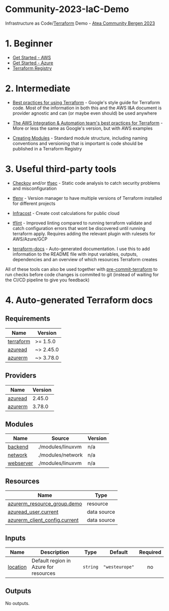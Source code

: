 # Community-2023-IaC-Demo
Infrastructure as Code/[Terraform](https://www.terraform.io/) Demo - [Atea Community Bergen 2023](https://www.atea.no/arrangementer/2023/community-bergen/)

# 1. Beginner

* [Get Started - AWS](https://developer.hashicorp.com/terraform/tutorials/aws-get-started)
* [Get Started - Azure](https://developer.hashicorp.com/terraform/tutorials/azure-get-started)
* [Terraform Registry](https://registry.terraform.io/)

# 2. Intermediate

* [Best practices for using Terraform](https://cloud.google.com/docs/terraform/best-practices-for-terraform) - Google's style guide for Terraform code. Most of the information in both this and the AWS I&A document is provider agnostic and can (or maybe even should) be used anywhere

* [The AWS Integration & Automation team's best practices for Terraform](https://aws-ia.github.io/standards-terraform/) - More or less the same as Google's version, but with AWS examples

* [Creating Modules](https://developer.hashicorp.com/terraform/language/modules/develop) - Standard module structure, including naming conventions and versioning that is important is code should be published in a Terraform Registry

# 3. Useful third-party tools

* [Checkov](https://github.com/bridgecrewio/checkov) and/or [tfsec](https://github.com/aquasecurity/tfsec) - Static code analysis to catch security problems and misconfiguration

* [tfenv](https://github.com/tfutils/tfenv) - Version manager to have multiple versions of Terraform installed for different projects

* [Infracost](https://github.com/infracost/infracost) - Create cost calculations for public cloud

* [tflint](https://github.com/terraform-linters/tflint) - Improved linting compared to running terraform validate and catch configuration errors that wont be discovered until running terraform apply. Requires adding the relevant plugin with rulesets for AWS/Azure/GCP

* [terraform-docs](https://terraform-docs.io/) - Auto-generated documentation. I use this to add information to the README file with input variables, outputs, dependencies and an overview of which resources Terraform creates

All of these tools can also be used together with [pre-commit-terraform](https://github.com/antonbabenko/pre-commit-terraform) to run checks before code changes is commited to git (instead of waiting for the CI/CD pipeline to give you feedback)

# 4. Auto-generated Terraform docs
<!-- BEGIN_TF_DOCS -->
## Requirements

| Name | Version |
|------|---------|
| <a name="requirement_terraform"></a> [terraform](#requirement\_terraform) | >= 1.5.0 |
| <a name="requirement_azuread"></a> [azuread](#requirement\_azuread) | ~> 2.45.0 |
| <a name="requirement_azurerm"></a> [azurerm](#requirement\_azurerm) | ~> 3.78.0 |

## Providers

| Name | Version |
|------|---------|
| <a name="provider_azuread"></a> [azuread](#provider\_azuread) | 2.45.0 |
| <a name="provider_azurerm"></a> [azurerm](#provider\_azurerm) | 3.78.0 |

## Modules

| Name | Source | Version |
|------|--------|---------|
| <a name="module_backend"></a> [backend](#module\_backend) | ./modules/linuxvm | n/a |
| <a name="module_network"></a> [network](#module\_network) | ./modules/network | n/a |
| <a name="module_webserver"></a> [webserver](#module\_webserver) | ./modules/linuxvm | n/a |

## Resources

| Name | Type |
|------|------|
| [azurerm_resource_group.demo](https://registry.terraform.io/providers/hashicorp/azurerm/latest/docs/resources/resource_group) | resource |
| [azuread_user.current](https://registry.terraform.io/providers/hashicorp/azuread/latest/docs/data-sources/user) | data source |
| [azurerm_client_config.current](https://registry.terraform.io/providers/hashicorp/azurerm/latest/docs/data-sources/client_config) | data source |

## Inputs

| Name | Description | Type | Default | Required |
|------|-------------|------|---------|:--------:|
| <a name="input_location"></a> [location](#input\_location) | Default region in Azure for resources | `string` | `"westeurope"` | no |

## Outputs

No outputs.
<!-- END_TF_DOCS -->